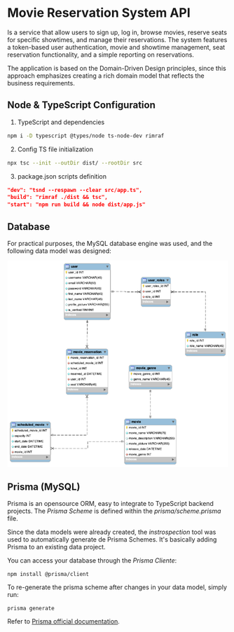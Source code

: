 # Movie Reservation System API
Is a service that allow users to sign up, log in, browse movies, reserve seats for specific showtimes, and manage their reservations. The system features a token-based user authentication, movie and showtime management, seat reservation functionality, and a simple reporting on reservations.

The application is based on the Domain-Driven Design principles, since this approach emphasizes creating a rich domain model that reflects the business requirements.

## Node & TypeScript Configuration

1. TypeScript and dependencies
``` bash
npm i -D typescript @types/node ts-node-dev rimraf
```
2. Config TS file initialization
``` bash
npx tsc --init --outDir dist/ --rootDir src
```
3. package.json scripts definition
```JSON
"dev": "tsnd --respawn --clear src/app.ts",
"build": "rimraf ./dist && tsc",
"start": "npm run build && node dist/app.js"
```
## Database

For practical purposes, the MySQL database engine was used, and the following data model was designed:

![Movie Reservation System Database](./documentation/imgs/Model.png)


## Prisma (MySQL)
Prisma is an opensource ORM, easy to integrate to TypeScript backend projects. The *Prisma Scheme* is defined within the _prisma/scheme.prisma_ file.

Since the data models were already created, the _instrospection_ tool was used to automatically generate de Prisma Schemes. It's basically adding Prisma to an existing data project.


You can access your database through the *Prisma Cliente*:
```
npm install @prisma/client
```

To re-generate the prisma scheme after changes in your data model, simply run:
```
prisma generate
```
Refer to [Prisma official documentation](https://www.prisma.io/docs/orm/overview).
